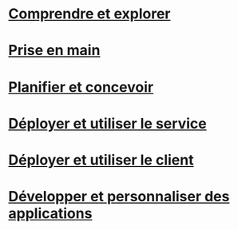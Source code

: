 # [Comprendre et explorer](/information-protection/information-protection/what-is-information-protection)
# [Prise en main](/information-protection/get-started/requirements-azure-rms)
# [Planifier et concevoir](/information-protection/plan-design/deployment-roadmap)
# [Déployer et utiliser le service](/information-protection/deploy-use/activate-service)
# [Déployer et utiliser le client](/information-protection/rms-client/use-client)
# [Développer et personnaliser des applications](/information-protection/develop/developers-guide)



<!--HONumber=Jan17_HO1-->


